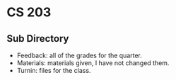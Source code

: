 # CS 203

## Sub Directory
- Feedback: all of the grades for the quarter.
- Materials: materials given, I have not changed them.
- Turnin: files for the class. 
